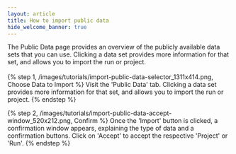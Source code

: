 ```yaml
---
layout: article
title: How to import public data
hide_welcome_banner: true
---
```


The Public Data page provides an overview of the publicly available data sets that you can use. Clicking a data set provides more information for that set, and allows you to import the run or project. 
<br />
<br />
{% step 1, /images/tutorials/import-public-data-selector_1311x414.png, Choose Data to Import %}
Visit the 'Public Data' tab. Clicking a data set provides more information for that set, and allows you to import the run or project. 
{% endstep %}

{% step 2, /images/tutorials/import-public-data-accept-window_520x212.png, Confirm %}
Once the 'Import' button is clicked, a confirmation window appears, explaining the type of data and a confirmation buttons. Click on 'Accept' to accept the respective 'Project' or 'Run'.
{% endstep %} 